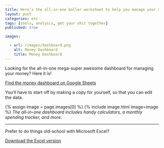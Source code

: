 ```yaml
---
title: Here’s the all-in-one baller worksheet to help you manage your money
layout: post
categories: etc
tags: [tools, analysis, get your shit together]
published: true

images:

  - url: /images/dashboard.png
    alt: Money Dashboard
    title: Money Dashboard
---
```

Looking for the all-in-one mega-super awesome dashboard for managing your money? Here it is!
<!--more-->

[Find the money dashboard on Google Sheets](https://docs.google.com/spreadsheets/d/1SJOeMpC7Ol9H3mcsmxFLUQqeeoL8llmpCPxdk3DVzfE/edit?usp=sharing)

You'll have to start off by making a copy for yourself, so that you can edit the data.

{% assign image = page.images[0] %}
{% include image.html image=image %}
_The all-in-one dashboard includes handy calculators, a monthly spending tracker, and more._

---------------

Prefer to do things old-school with Microsoft Excel?

<a href="/downloads/Manage your money like a fucking grownup, the money dashboard.xlsx" download>Download the Excel version</a>
